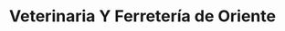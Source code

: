 ---
title: "Veterinaria Y Ferretería de Oriente"
url: /nandaime/veterinaria-y-ferreteria-de-oriente/
shop: Eisenwaren
---